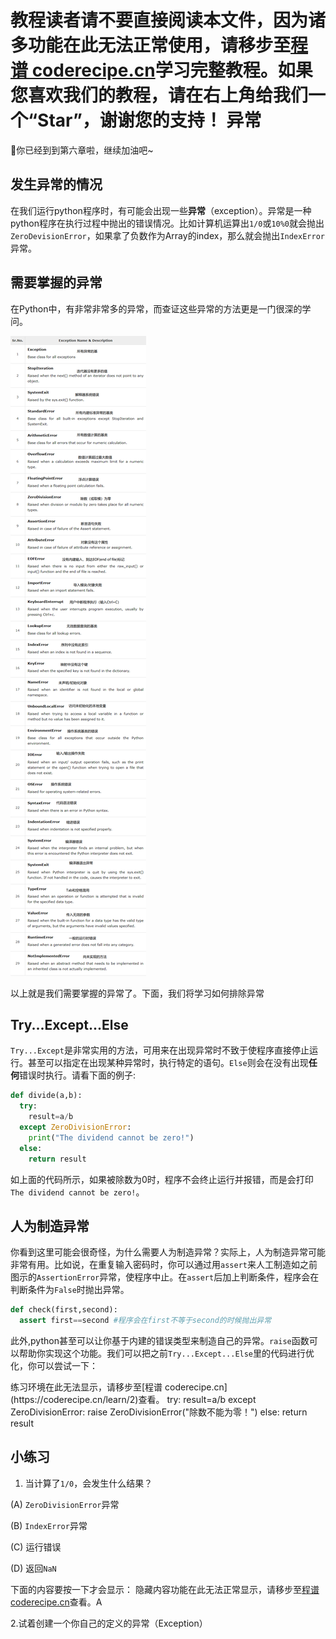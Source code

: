 <notice>教程读者请不要直接阅读本文件，因为诸多功能在此无法正常使用，请移步至[程谱 coderecipe.cn](https://coderecipe.cn/learn/2)学习完整教程。如果您喜欢我们的教程，请在右上角给我们一个“Star”，谢谢您的支持！</notice>
异常
======
🌟你已经到到第六章啦，继续加油吧~

发生异常的情况
-----
在我们运行python程序时，有可能会出现一些**异常**（exception）。异常是一种python程序在执行过程中抛出的错误情况。比如计算机运算出`1/0`或`10%0`就会抛出`ZeroDevisionError`，如果拿了负数作为Array的index，那么就会抛出`IndexError`异常。

需要掌握的异常
-----
在Python中，有非常非常多的异常，而查证这些异常的方法更是一门很深的学问。

![常见异常及翻译](Pic1.png)

以上就是我们需要掌握的异常了。下面，我们将学习如何排除异常

Try...Except...Else
-----
`Try...Except`是非常实用的方法，可用来在出现异常时不致于使程序直接停止运行。甚至可以指定在出现某种异常时，执行特定的语句。`Else`则会在没有出现**任何**错误时执行。请看下面的例子:
```python
def divide(a,b):
  try:
    result=a/b
  except ZeroDivisionError:
    print("The dividend cannot be zero!")
  else:
    return result
```
如上面的代码所示，如果被除数为0时，程序不会终止运行并报错，而是会打印`The dividend cannot be zero!`。

人为制造异常
------
你看到这里可能会很奇怪，为什么需要人为制造异常？实际上，人为制造异常可能非常有用。比如说，在重复输入密码时，你可以通过用`assert`来人工制造如之前图示的`AssertionError`异常，使程序中止。在`assert`后加上判断条件，程序会在判断条件为`False`时抛出异常。
```python
def check(first,second):
  assert first==second #程序会在first不等于second的时候抛出异常
```

此外,python甚至可以让你基于内建的错误类型来制造自己的异常。`raise`函数可以帮助你实现这个功能。我们可以把之前`Try...Except...Else`里的代码进行优化，你可以尝试一下：

<lab lang="python" parameters="filename=Hello.py">
<notice>练习环境在此无法显示，请移步至[程谱 coderecipe.cn](https://coderecipe.cn/learn/2)查看。</notice>
try:
    result=a/b
  except ZeroDivisionError:
    raise ZeroDivisionError("除数不能为零！")
  else:
    return result
</lab>

小练习
------
1. 当计算了`1/0`，会发生什么结果？

(A) `ZeroDivisionError`异常

(B) `IndexError`异常

(C) 运行错误

(D) 返回`NaN`

下面的内容要按一下才会显示：
<cr type="hidden"><notice>隐藏内容功能在此无法正常显示，请移步至[程谱 coderecipe.cn](https://coderecipe.cn/learn/2)查看。</notice>A</cr>

2.试着创建一个你自己的定义的异常（Exception）
